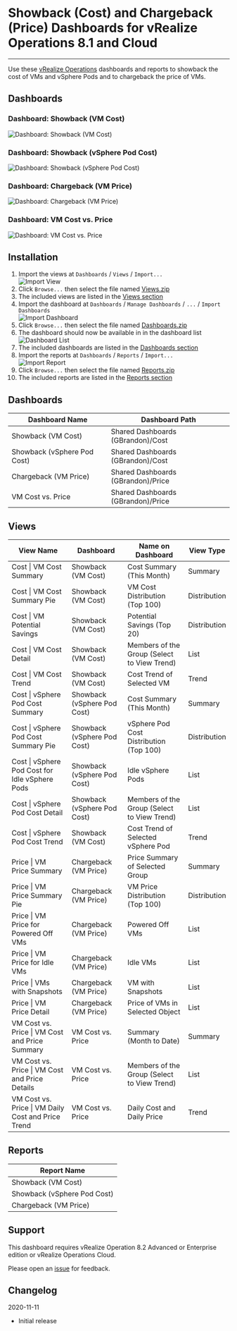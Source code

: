 
# Showback (Cost) and Chargeback (Price) Dashboards for vRealize Operations 8.1 and Cloud
---------

Use these [vRealize Operations](https://www.vmware.com/products/vrealize-operations.html) dashboards and reports to showback the cost of VMs and vSphere Pods and to chargeback the price of VMs.

## Dashboards
### Dashboard: Showback (VM Cost)
![Dashboard: Showback (VM Cost)](https://raw.githubusercontent.com/notoriousbdg/vrops-dashboard-cost_and_showback/master/images/Dashboard-Showback_VM_Cost.png)

### Dashboard: Showback (vSphere Pod Cost)
![Dashboard: Showback (vSphere Pod Cost)](https://raw.githubusercontent.com/notoriousbdg/vrops-dashboard-cost_and_showback/master/images/Dashboard-Showback_vSphere_Pod_Cost.png)

### Dashboard: Chargeback (VM Price)
![Dashboard: Chargeback (VM Price)](https://raw.githubusercontent.com/notoriousbdg/vrops-dashboard-cost_and_showback/master/images/Dashboard-Chargeback_VM_Price.png)

### Dashboard: VM Cost vs. Price
![Dashboard: VM Cost vs. Price](https://raw.githubusercontent.com/notoriousbdg/vrops-dashboard-cost_and_showback/master/images/Dashobard-VM_Cost_vs_Price.png)

## Installation
1. Import the views at `Dashboards` / `Views` / `Import...`  
![Import View](https://raw.githubusercontent.com/notoriousbdg/vrops-dashboard-cost_and_showback/master/images/View_Import.png)
2. Click `Browse...` then select the file named [Views.zip](https://github.com/notoriousbdg/vrops-dashboard-cost_and_showback/raw/master/Views.zip)
3. The included views are listed in the [Views section](#Views)
4. Import the dashboard at `Dashboards` / `Manage Dashboards` / `...` / `Import Dashboards`  
![Import Dashboard](https://raw.githubusercontent.com/notoriousbdg/vrops-dashboard-cost_and_showback/master/images/Dashboard_Import.png)
5. Click `Browse...` then select the file named [Dashboards.zip](https://github.com/notoriousbdg/vrops-dashboard-cost_and_showback/raw/master/Dashboards.zip)
6. The dashboard should now be available in in the dashboard list  
![Dashboard List](https://raw.githubusercontent.com/notoriousbdg/vrops-dashboard-cost_and_showback/master/images/Dashboard_List.png)
7. The included dashboards are listed in the [Dashboards section](#Dashboards)
8. Import the reports at `Dashboards` / `Reports` / `Import...`  
![Import Report](https://raw.githubusercontent.com/notoriousbdg/vrops-dashboard-cost_and_showback/master/images/Report_Import.png)
9. Click `Browse...` then select the file named [Reports.zip](https://github.com/notoriousbdg/vrops-dashboard-cost_and_showback/raw/master/Reports.zip)
10. The included reports are listed in the [Reports section](#Reports)

## Dashboards
| Dashboard Name | Dashboard Path |
|--|--|
| Showback (VM Cost) | Shared Dashboards (GBrandon)/Cost |
| Showback (vSphere Pod Cost) | Shared Dashboards (GBrandon)/Cost |
| Chargeback (VM Price) | Shared Dashboards (GBrandon)/Price |
| VM Cost vs. Price | Shared Dashboards (GBrandon)/Price |

## Views
| View Name | Dashboard | Name on Dashboard | View Type |
|--|--|--|--|
| Cost &#124; VM Cost Summary | Showback (VM Cost) | Cost Summary (This Month) | Summary |
| Cost &#124; VM Cost Summary Pie | Showback (VM Cost) | VM Cost Distribution (Top 100) | Distribution |
| Cost &#124; VM Potential Savings | Showback (VM Cost) | Potential Savings (Top 20) | Distribution |
| Cost &#124; VM Cost Detail | Showback (VM Cost) | Members of the Group (Select to View Trend) | List |
| Cost &#124; VM Cost Trend | Showback (VM Cost) | Cost Trend of Selected VM | Trend |
| Cost &#124; vSphere Pod Cost Summary | Showback (vSphere Pod Cost) | Cost Summary (This Month) | Summary |
| Cost &#124; vSphere Pod Cost Summary Pie | Showback (vSphere Pod Cost) | vSphere Pod Cost Distribution (Top 100) | Distribution |
| Cost &#124; vSphere Pod Cost for Idle vSphere Pods | Showback (vSphere Pod Cost) | Idle vSphere Pods | List |
| Cost &#124; vSphere Pod Cost Detail | Showback (vSphere Pod Cost) | Members of the Group (Select to View Trend) | List |
| Cost &#124; vSphere Pod Cost Trend | Showback (VM Cost) | Cost Trend of Selected vSphere Pod | Trend |
| Price &#124; VM Price Summary | Chargeback (VM Price) | Price Summary of Selected Group | Summary |
| Price &#124; VM Price Summary Pie | Chargeback (VM Price) | VM Price Distribution (Top 100) | Distribution |
| Price &#124; VM Price for Powered Off VMs | Chargeback (VM Price) | Powered Off VMs | List |
| Price &#124; VM Price for Idle VMs | Chargeback (VM Price) | Idle VMs | List |
| Price &#124; VMs with Snapshots | Chargeback (VM Price) | VM with Snapshots | List |
| Price &#124; VM Price Detail | Chargeback (VM Price) | Price of VMs in Selected Object | List |
| VM Cost vs. Price &#124; VM Cost and Price Summary | VM Cost vs. Price | Summary (Month to Date) | Summary |
| VM Cost vs. Price &#124; VM Cost and Price Details | VM Cost vs. Price | Members of the Group (Select to View Trend) | List |
| VM Cost vs. Price &#124; VM Daily Cost and Price Trend | VM Cost vs. Price | Daily Cost and Daily Price | Trend |

## Reports
| Report Name |
|--|
| Showback (VM Cost) |
| Showback (vSphere Pod Cost) |
| Chargeback (VM Price) |

## Support

This dashboard requires vRealize Operation 8.2 Advanced or Enterprise edition or vRealize Operations Cloud.

Please open an [issue](https://github.com/notoriousbdg/vrops-dashboard-cost_and_showback/issues) for feedback.

## Changelog
2020-11-11
* Initial release
